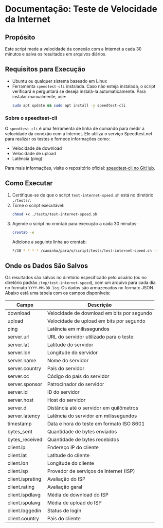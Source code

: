 # Documentação: Teste de Velocidade da Internet

## Propósito

Este script mede a velocidade da conexão com a Internet a cada 30 minutos e salva os resultados em arquivos diários.

## Requisitos para Execução

- Ubuntu ou qualquer sistema baseado em Linux
- Ferramenta `speedtest-cli` instalada. Caso não esteja instalada, o script verificará e perguntará se deseja instalá-la automaticamente. Para instalar manualmente, use:
  ```bash
  sudo apt update && sudo apt install -y speedtest-cli
  ```

### Sobre o speedtest-cli

O `speedtest-cli` é uma ferramenta de linha de comando para medir a velocidade da conexão com a Internet. Ele utiliza o serviço Speedtest.net para realizar os testes e fornece informações como:
- Velocidade de download
- Velocidade de upload
- Latência (ping)

Para mais informações, visite o repositório oficial: [speedtest-cli no GitHub](https://github.com/sivel/speedtest-cli).

## Como Executar

1. Certifique-se de que o script `test-internet-speed.sh` está no diretório `./tests/`.
2. Torne o script executável:
   ```bash
   chmod +x ./tests/test-internet-speed.sh
   ```
3. Agende o script no crontab para execução a cada 30 minutos:
   ```bash
   crontab -e
   ```
   Adicione a seguinte linha ao crontab:
   ```bash
   */30 * * * * /caminho/para/o/script/tests/test-internet-speed.sh --save /caminho/para/diretorio
   ```

## Onde os Dados São Salvos

Os resultados são salvos no diretório especificado pelo usuário (ou no diretório padrão `/tmp/test-internet-speed`), com um arquivo para cada dia no formato `YYYY-MM-DD.log`. Os dados são armazenados no formato JSON. Abaixo está uma tabela com os campos disponíveis:

| Campo               | Descrição                                                                 |
|---------------------|---------------------------------------------------------------------------|
| download            | Velocidade de download em bits por segundo                               |
| upload              | Velocidade de upload em bits por segundo                                 |
| ping                | Latência em milissegundos                                                |
| server.url          | URL do servidor utilizado para o teste                                   |
| server.lat          | Latitude do servidor                                                     |
| server.lon          | Longitude do servidor                                                    |
| server.name         | Nome do servidor                                                         |
| server.country      | País do servidor                                                         |
| server.cc           | Código do país do servidor                                               |
| server.sponsor      | Patrocinador do servidor                                                 |
| server.id           | ID do servidor                                                           |
| server.host         | Host do servidor                                                         |
| server.d            | Distância até o servidor em quilômetros                                  |
| server.latency      | Latência do servidor em milissegundos                                    |
| timestamp           | Data e hora do teste em formato ISO 8601                                |
| bytes_sent          | Quantidade de bytes enviados                                             |
| bytes_received      | Quantidade de bytes recebidos                                            |
| client.ip           | Endereço IP do cliente                                                   |
| client.lat          | Latitude do cliente                                                      |
| client.lon          | Longitude do cliente                                                     |
| client.isp          | Provedor de serviços de Internet (ISP)                                   |
| client.isprating    | Avaliação do ISP                                                         |
| client.rating       | Avaliação geral                                                          |
| client.ispdlavg     | Média de download do ISP                                                 |
| client.ispulavg     | Média de upload do ISP                                                   |
| client.loggedin     | Status de login                                                          |
| client.country      | País do cliente                                                          |
